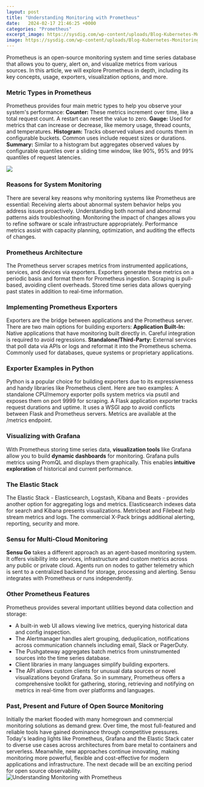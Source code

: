 ```yaml
---
layout: post
title: "Understanding Monitoring with Prometheus"
date:   2024-02-17 21:46:25 +0000
categories: "Prometheus"
excerpt_image: https://sysdig.com/wp-content/uploads/Blog-Kubernetes-Monitoring-with-Prometheus-4-Architecture-Overview.png
image: https://sysdig.com/wp-content/uploads/Blog-Kubernetes-Monitoring-with-Prometheus-4-Architecture-Overview.png
---
```


Prometheus is an open-source monitoring system and time series database that allows you to query, alert on, and visualize metrics from various sources. In this article, we will explore Prometheus in depth, including its key concepts, usage, exporters, visualization options, and more.
### Metric Types in Prometheus
Prometheus provides four main metric types to help you observe your system's performance:
**Counter:** These metrics increment over time, like a total request count. A restart can reset the value to zero. 
**Gauge:** Used for metrics that can increase or decrease, like memory usage, thread counts, and temperatures. 
**Histogram:** Tracks observed values and counts them in configurable buckets. Common uses include request sizes or durations.
**Summary:** Similar to a histogram but aggregates observed values by configurable quantiles over a sliding time window, like 90%, 95% and 99% quantiles of request latencies.

![](https://appfleet.com/blog/content/images/size/w1200/2020/04/36-Kubernetes-monitoring-using-Prometheus.png)
### Reasons for System Monitoring
There are several key reasons why monitoring systems like Prometheus are essential:
Receiving alerts about abnormal system behavior helps you address issues proactively. Understanding both normal and abnormal patterns aids troubleshooting. Monitoring the impact of changes allows you to refine software or scale infrastructure appropriately. Performance metrics assist with capacity planning, optimization, and auditing the effects of changes.
### Prometheus Architecture
The Prometheus server scrapes metrics from instrumented applications, services, and devices via exporters. Exporters generate these metrics on a periodic basis and format them for Prometheus ingestion. Scraping is pull-based, avoiding client overheads. Stored time series data allows querying past states in addition to real-time information.
### Implementing Prometheus Exporters
Exporters are the bridge between applications and the Prometheus server. There are two main options for building exporters:
**Application Built-In:** Native applications that have monitoring built directly in. Careful integration is required to avoid regressions. 
**Standalone/Third-Party:** External services that poll data via APIs or logs and reformat it into the Prometheus schema. Commonly used for databases, queue systems or proprietary applications.
### Exporter Examples in Python
Python is a popular choice for building exporters due to its expressiveness and handy libraries like Prometheus client. Here are two examples:
A standalone CPU/memory exporter polls system metrics via psutil and exposes them on port 9999 for scraping. 
A Flask application exporter tracks request durations and uptime. It uses a WSGI app to avoid conflicts between Flask and Prometheus servers. Metrics are available at the /metrics endpoint.
### Visualizing with Grafana
With Prometheus storing time series data, **visualization tools** like Grafana allow you to build **dynamic dashboards** for monitoring. Grafana pulls metrics using PromQL and displays them graphically. This enables **intuitive exploration** of historical and current performance.
### The Elastic Stack
The Elastic Stack - Elasticsearch, Logstash, Kibana and Beats - provides another option for aggregating logs and metrics. Elasticsearch indexes data for search and Kibana presents visualizations. Metricbeat and Filebeat help stream metrics and logs. The commercial X-Pack brings additional alerting, reporting, security and more.
### Sensu for Multi-Cloud Monitoring
**Sensu Go** takes a different approach as an agent-based monitoring system. It offers visibility into services, infrastructure and custom metrics across any public or private cloud. Agents run on nodes to gather telemetry which is sent to a centralized backend for storage, processing and alerting. Sensu integrates with Prometheus or runs independently.
### Other Prometheus Features
Prometheus provides several important utilities beyond data collection and storage:
- A built-in web UI allows viewing live metrics, querying historical data and config inspection. 
- The Alertmanager handles alert grouping, deduplication, notifications across communication channels including email, Slack or PagerDuty.
- The Pushgateway aggregates batch metrics from uninstrumented sources into the time series database. 
- Client libraries in many languages simplify building exporters.
- The API allows custom clients for unusual data sources or novel visualizations beyond Grafana.
So in summary, Prometheus offers a comprehensive toolkit for gathering, storing, retrieving and notifying on metrics in real-time from over platforms and languages.
### Past, Present and Future of Open Source Monitoring
Initially the market flooded with many homegrown and commercial monitoring solutions as demand grew. Over time, the most full-featured and reliable tools have gained dominance through competitive pressures. Today's leading lights like Prometheus, Grafana and the Elastic Stack cater to diverse use cases across architectures from bare metal to containers and serverless. Meanwhile, new approaches continue innovating, making monitoring more powerful, flexible and cost-effective for modern applications and infrastructure. The next decade will be an exciting period for open source observability.
 ![Understanding Monitoring with Prometheus](https://sysdig.com/wp-content/uploads/Blog-Kubernetes-Monitoring-with-Prometheus-4-Architecture-Overview.png)